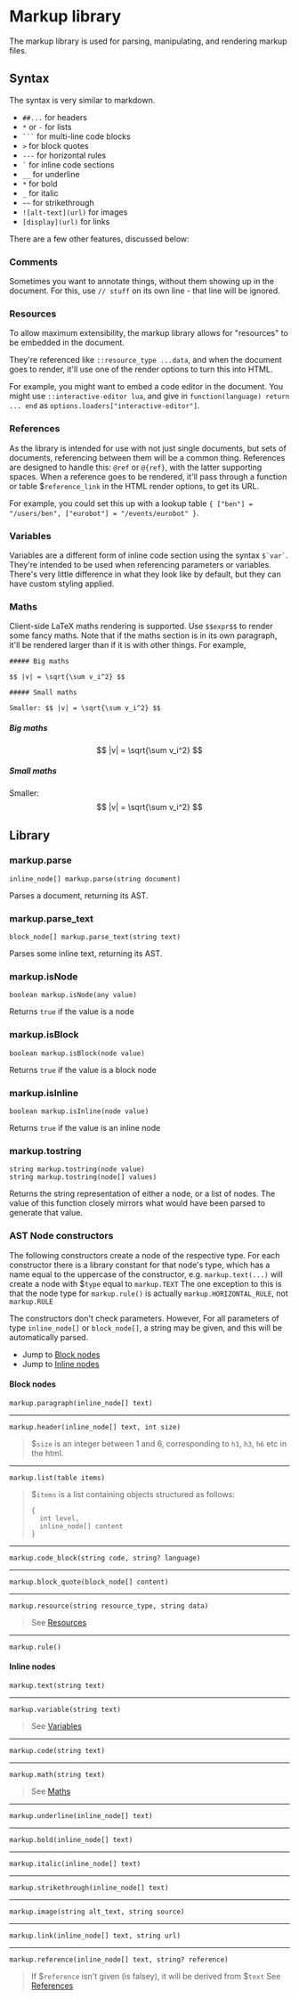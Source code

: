 
# Markup library

The markup library is used for parsing, manipulating, and rendering markup files.

## Syntax

The syntax is very similar to markdown.

* `##...` for headers
* `*` or `-` for lists
* ```` ``` ```` for multi-line code blocks
* `>` for block quotes
* `---` for horizontal rules
* `` ` `` for inline code sections
* `__` for underline
* `*` for bold
* `_` for italic
* `~~` for strikethrough
* `![alt-text](url)` for images
* `[display](url)` for links

There are a few other features, discussed below:

### Comments

Sometimes you want to annotate things, without them showing up in the document. For this, use `// stuff` on its own line - that line will be ignored.

### Resources

To allow maximum extensibility, the markup library allows for "resources" to be embedded in the document.

They're referenced like `::resource_type ...data`, and when the document goes to render, it'll use one of the render options to turn this into HTML.

For example, you might want to embed a code editor in the document. You might use `::interactive-editor lua`, and give in `function(language) return ... end` as `options.loaders["interactive-editor"]`.

### References

As the library is intended for use with not just single documents, but sets of documents, referencing between them will be a common thing. References are designed to handle this: `@ref` or `@{ref}`, with the latter supporting spaces. When a reference goes to be rendered, it'll pass through a function or table $`reference_link` in the HTML render options, to get its URL.

For example, you could set this up with a lookup table `{ ["ben"] = "/users/ben", ["eurobot"] = "/events/eurobot" }`.

### Variables

Variables are a different form of inline code section using the syntax `` $`var` ``. They're intended to be used when referencing parameters or variables. There's very little difference in what they look like by default, but they can have custom styling applied.

### Maths

Client-side LaTeX maths rendering is supported. Use `$$expr$$` to render some fancy maths. Note that if the maths section is in its own paragraph, it'll be rendered larger than if it is with other things. For example,

```
##### Big maths

$$ |v| = \sqrt{\sum v_i^2} $$

##### Small maths

Smaller: $$ |v| = \sqrt{\sum v_i^2} $$
```

##### Big maths

$$ |v| = \sqrt{\sum v_i^2} $$

##### Small maths

Smaller: $$ |v| = \sqrt{\sum v_i^2} $$

## Library

### markup.parse

```
inline_node[] markup.parse(string document)
```

Parses a document, returning its AST.

### markup.parse_text

```
block_node[] markup.parse_text(string text)
```

Parses some inline text, returning its AST.

### markup.isNode

```
boolean markup.isNode(any value)
```

Returns `true` if the value is a node

### markup.isBlock

```
boolean markup.isBlock(node value)
```

Returns `true` if the value is a block node

### markup.isInline

```
boolean markup.isInline(node value)
```

Returns `true` if the value is an inline node

### markup.tostring

```
string markup.tostring(node value)
string markup.tostring(node[] values)
```

Returns the string representation of either a node, or a list of nodes. The value of this function closely mirrors what would have been parsed to generate that value.

### AST Node constructors

The following constructors create a node of the respective type.
For each constructor there is a library constant for that node's type, which has a name equal to the uppercase of the constructor, e.g. `markup.text(...)` will create a node with $`type` equal to `markup.TEXT` The one exception to this is that the node type for `markup.rule()` is actually `markup.HORIZONTAL_RULE`, not `markup.RULE`

The constructors don't check parameters. However, For all parameters of type `inline_node[]` or `block_node[]`, a string may be given, and this will be automatically parsed.

* Jump to [Block nodes](#block-nodes)
* Jump to [Inline nodes](#inline_nodes)

#### Block nodes

```
markup.paragraph(inline_node[] text)
```

---

```
markup.header(inline_node[] text, int size)
```

> $`size` is an integer between 1 and 6, corresponding to `h1`, `h3`, `h6` etc in the html.

---

```
markup.list(table items)
```

> $`items` is a list containing objects structured as follows:
> ```
> {
> 	int level,
> 	inline_node[] content
> }
> ```

---

```
markup.code_block(string code, string? language)
```

---

```
markup.block_quote(block_node[] content)
```

---

```
markup.resource(string resource_type, string data)
```

> See [Resources](#resources)

---

```
markup.rule()
```

#### Inline nodes

```
markup.text(string text)
```

---

```
markup.variable(string text)
```

> See [Variables](#variables)

---

```
markup.code(string text)
```

---

```
markup.math(string text)
```

> See [Maths](#maths)

---

```
markup.underline(inline_node[] text)
```

---

```
markup.bold(inline_node[] text)
```

---

```
markup.italic(inline_node[] text)
```

---

```
markup.strikethrough(inline_node[] text)
```

---

```
markup.image(string alt_text, string source)
```

---

```
markup.link(inline_node[] text, string url)
```

---

```
markup.reference(inline_node[] text, string? reference)
```

> If $`reference` isn't given (is falsey), it will be derived from $`text`
> See [References](#references)
